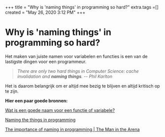 +++
title = "Why is 'naming things' in programming so hard?"
extra.tags =[]
created = "May 26, 2020 3:12 PM"
+++
# Why is 'naming things' in programming so hard?


Het maken van juiste namen voor variabelen en functies is een van de lastigste dingen voor een programmeur. 

> *There are only two hard things in Computer Science: cache invalidation and **naming things**. -- Phil Karlton*

Het is daarom belangrijk om er altijd mee bezig te blijven en altijd kritisch op te zijn. 

**Hier een paar goede bronnen:**

[Wat is een goede naam voor een functie of variabele?](@/wat-is-een-goede-naam-voor-een-functie-of-variabele.md)

[Naming the things in programming](https://medium.com/hackernoon/naming-the-things-in-programming-230590016f00)

[The importance of naming in programming | The Man in the Arena](https://carlalexander.ca/importance-naming-programming/)